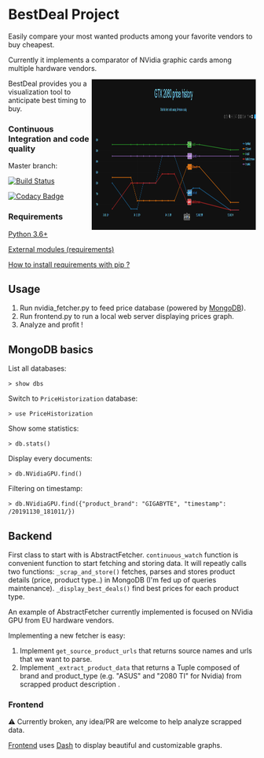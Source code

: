 BestDeal Project
=======================

Easily compare your most wanted products among your favorite vendors to buy cheapest.

Currently it implements a comparator of NVidia graphic cards among multiple hardware vendors.

<img src='https://github.com/RichardDally/BestDeal/blob/master/screenshots/GTX2080_20181202.png' style='width:334px; height:306px; float: right;'>

BestDeal provides you a visualization tool to anticipate best timing to buy.

### Continuous Integration and code quality

Master branch:


[![Build Status](https://travis-ci.org/RichardDally/BestDeal.svg?branch=master)](https://travis-ci.org/RichardDally/BestDeal)

[![Codacy Badge](https://api.codacy.com/project/badge/Grade/09178071e8a8453fa2acc6d47a4937aa)](https://www.codacy.com/manual/RichardDally/BestDeal?utm_source=github.com&amp;utm_medium=referral&amp;utm_content=RichardDally/BestDeal&amp;utm_campaign=Badge_Grade)


### Requirements

[Python 3.6+](https://www.python.org/downloads/)

[External modules (requirements)](requirements.txt)

[How to install requirements with pip ?](https://stackoverflow.com/a/39537053/5037799)

Usage
-------------
1. Run nvidia_fetcher.py to feed price database (powered by [MongoDB](https://docs.mongodb.com)).
2. Run frontend.py to run a local web server displaying prices graph.
3. Analyze and profit !


MongoDB basics
-------------

List all databases:

    > show dbs


Switch to `PriceHistorization` database:

    > use PriceHistorization

Show some statistics:

    > db.stats()

Display every documents:

    > db.NVidiaGPU.find()

Filtering on timestamp:

    > db.NVidiaGPU.find({"product_brand": "GIGABYTE", "timestamp": /20191130_181011/})


Backend
-------------

First class to start with is AbstractFetcher.
`continuous_watch` function is convenient function to start fetching and storing data.
It will repeatly calls two functions:
`_scrap_and_store()` fetches, parses and stores product details (price, product type..) in MongoDB (I'm fed up of queries maintenance).
`_display_best_deals()` find best prices for each product type.

An example of AbstractFetcher currently implemented is focused on NVidia GPU from EU hardware vendors.

Implementing a new fetcher is easy:
1) Implement `get_source_product_urls` that returns source names and urls that we want to parse.
2) Implement `_extract_product_data` that returns a Tuple composed of brand and product_type (e.g. "ASUS" and "2080 TI" for Nvidia) from scrapped product description .

### Frontend

:warning: Currently broken, any idea/PR are welcome to help analyze scrapped data.

[Frontend](https://github.com/RichardDally/BestDeal/blob/master/frontend.py) uses [Dash](https://plot.ly/products/dash/) to display beautiful and customizable graphs.

